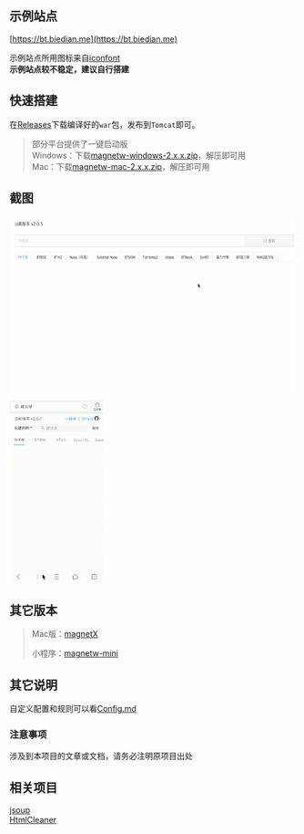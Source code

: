 ## 示例站点
[https://bt.biedian.me](https://bt.biedian.me)

示例站点所用图标来自[iconfont](https://www.iconfont.cn)  
__示例站点较不稳定，建议自行搭建__  

## 快速搭建
在[Releases](https://github.com/dengyuhan/magnetW/releases)下载编译好的`war`包，发布到`Tomcat`即可。

>部分平台提供了一键启动版  
>Windows：下载[magnetw-windows-2.x.x.zip](https://github.com/dengyuhan/magnetW/releases)，解压即可用  
>Mac：下载[magnetw-mac-2.x.x.zip](https://github.com/dengyuhan/magnetW/releases)，解压即可用

## 截图
<img src="screenshots/5.gif" height="320"/><img src="screenshots/9.gif" height ="320"/>

## 其它版本
> Mac版：[magnetX](https://github.com/youusername/magnetX)
> 
> 小程序：[magnetw-mini](https://github.com/dengyuhan/magnetw-mini)

## 其它说明
自定义配置和规则可以看[Config.md](Config.md)

### 注意事项
涉及到本项目的文章或文档，请务必注明原项目出处

## 相关项目
[jsoup](https://github.com/jhy/jsoup)  
[HtmlCleaner](https://mvnrepository.com/artifact/net.sourceforge.htmlcleaner/htmlcleaner)
